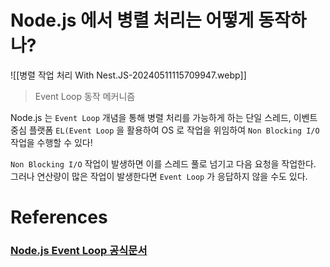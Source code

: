 # Node.js 에서 병렬 처리는 어떻게 동작하나?
![[병렬 작업 처리 With Nest.JS-20240511115709947.webp]]

> Event Loop 동작 메커니즘

Node.js 는 `Event Loop` 개념을 통해 병렬 처리를 가능하게 하는 단일 스레드, 이벤트 중심 플랫폼
`EL(Event Loop` 을 활용하여 OS 로 작업을 위임하여 `Non Blocking I/O` 작업을 수행할 수 있다!

`Non Blocking I/O` 작업이 발생하면 이를 스레드 풀로 넘기고 다음 요청을 작업한다.
그러나 연산량이 많은 작업이 발생한다면 `Event Loop` 가 응답하지 않을 수도 있다.


# References
### [Node.js Event Loop 공식문서](https://nodejs.org/en/learn/asynchronous-work/event-loop-timers-and-nexttick)


